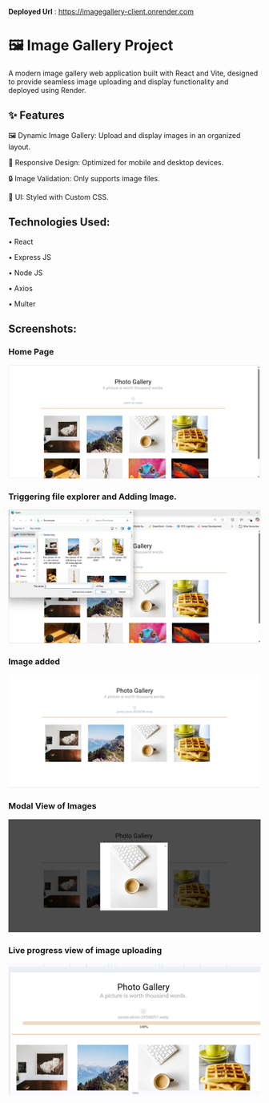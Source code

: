 

**Deployed Url** : https://imagegallery-client.onrender.com

<h1> 🖼️ Image Gallery Project</h1>
 A modern image gallery web application built with React and Vite, designed to provide seamless image uploading and display functionality and deployed using Render.

 <h2>✨ Features</h2>

  🖼️ Dynamic Image Gallery: Upload and display images in an organized layout.

  📱 Responsive Design: Optimized for mobile and desktop devices.

  🔒 Image Validation: Only supports image files.

  🎨 UI: Styled with Custom CSS.


 <h2>Technologies Used: </h2>
 
   •	React
   
   •	Express JS
   
   •	Node JS
   
   •	Axios
   
   •	Multer

 <h2>Screenshots: </h2>

 <h3>Home Page</h3>

 ![screenshots](https://github.com/ayishanazreen/ImageGallery/blob/master/screenshots/mainview.png?raw=true)

 <h3>Triggering file explorer and Adding Image.</h3>

  ![screenshots](https://github.com/ayishanazreen/ImageGallery/blob/master/screenshots/uploadingimage.png?raw=true)

  <h3>Image added</h3>
  
  ![screenshots](https://github.com/ayishanazreen/ImageGallery/blob/master/screenshots/imageview.png?raw=true)

  
  <h3>Modal View of Images</h3>
  
  ![screenshots](https://github.com/ayishanazreen/ImageGallery/blob/master/screenshots/modalview.png?raw=true)


  <h3>Live progress view of image uploading</h3>

  ![screenshots](https://github.com/ayishanazreen/ImageGallery/blob/master/screenshots/image-loading-progress.png?raw=true)

  
  

 
   



